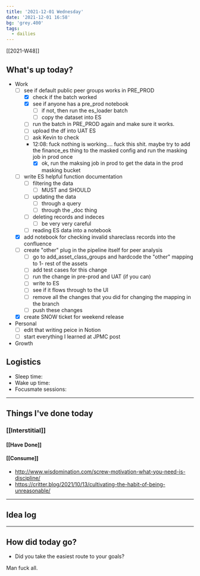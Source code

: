 ```yaml
---
title: '2021-12-01 Wednesday'
date: '2021-12-01 16:58'
bg: 'grey.400' 
tags:
  - dailies
---
```


[[2021-W48]]
## What's up today?
- Work
	- [ ] see if default public peer groups works in PRE_PROD
		- [x] check if the batch worked
		- [x] see if anyone has a pre_prod notebook
			- [ ] if not, then run the es_loader batch
			- [ ] copy the dataset into ES
		- [ ] run the batch in PRE_PROD again and make sure it works.
		- [ ] upload the df into UAT ES
		- [ ] ask Kevin to check
		- 12:08: fuck nothing is working.... fuck this shit. maybe try to add the finance_es thing to the masked config and run the masking job in prod once
			- [x] ok, run the maksing job in prod to get the data in the prod masking bucket
	- [ ] write ES helpful function documentation
		- [ ] filtering the data
			- [ ] MUST and SHOULD
		- [ ] updating the data
			- [ ] through a query
			- [ ] through the _doc thing
		- [ ] deleting records and indeces
			- [ ] be very very careful
		- [ ] reading ES data into a notebook
	- [x] add notebook for checking invalid shareclass records into the confluence
	- [ ] create "other" plug in the pipeline itself for peer analysis
		- [ ] go to add_asset_class_groups and hardcode the "other" mapping to 1- rest of the assets
		- [ ] add test cases for this change
		- [ ] run the change in pre-prod and UAT (if you can)
		- [ ] write to ES
		- [ ] see  if it flows through to the UI
		- [ ] remove all the changes that you did for changing the mapping in the branch
		- [ ] push these changes
	- [x] create SNOW ticket for weekend release
- Personal
	- [ ] edit that writing peice in Notion
	- [ ] start everything I learned at JPMC post
- Growth

## Logistics
- Sleep time:
- Wake up time:
- Focusmate sessions: 

___________________________
## Things I've done today

### [[Interstitial]]

#### [[Have Done]]

#### [[Consume]]
- http://www.wisdomination.com/screw-motivation-what-you-need-is-discipline/
- https://critter.blog/2021/10/13/cultivating-the-habit-of-being-unreasonable/

___________________________

## Idea log

___________________________
## How did today go?
- Did you take the easiest route to your goals?

Man fuck all.